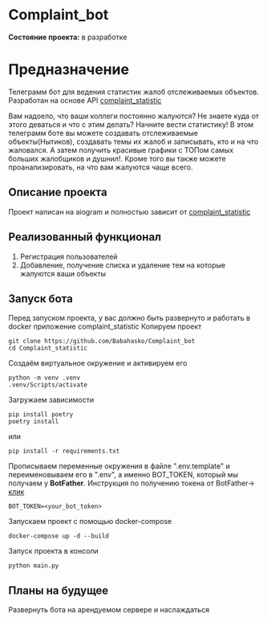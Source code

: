 # Complaint_bot
**Состояние проекта:** в разработке

# Предназначение
Телеграмм бот для ведения статистик жалоб отслеживаемых объектов.
Разработан на основе API [complaint_statistic](https://github.com/Babahasko/complaint_statistic)

Вам надоело, что ваши коллеги постоянно жалуются? Не знаете куда
от этого деваться и что с этим делать? Начните вести статистику!
В этом телеграмм боте вы можете создавать отслеживаемые объекты(Нытиков),
создавать темы их жалоб и записывать, кто и на что жаловался.
А затем получить красивые графики с ТОПом самых больших жалобщиков и душнил!.
Кроме того вы также можете проанализировать, на что вам жалуются чаще всего.

## Описание проекта
Проект написан на aiogram и полностью зависит от [complaint_statistic](https://github.com/Babahasko/complaint_statistic)

## Реализованный функционал
1. Регистрация пользователей
2. Добавление, получение списка и удаление тем на которые жалуются ваши объекты


## Запуск бота
Перед запуском проекта, у вас должно быть развернуто и работать в docker приложение complaint_statistic
Копируем проект
```shell
git clone https://github.com/Babahasko/Complaint_bot
cd Сomplaint_statistic
```

Создаём виртуальное окружение и активируем его
```shell
python -m venv .venv
.venv/Scripts/activate
```

Загружаем зависимости
```shell
pip install poetry
poetry install
```
или
```shell
pip install -r requirements.txt
```

Прописываем переменные окружения в файле ".env.template" и переименовываем его в ".env",
а именно BOT_TOKEN, который мы получаем у **BotFather**. Инструкция по получению токена от BotFather-> [клик](https://core.telegram.org/bots/tutorial#registering-the-bot)
```
BOT_TOKEN=<your_bot_token>
```
Запускаем проект с помощью docker-compose
```shell
docker-compose up -d --build
```
Запуск проекта в консоли
```shell
python main.py
```

## Планы на будущее
Развернуть бота на арендуемом сервере и наслаждаться